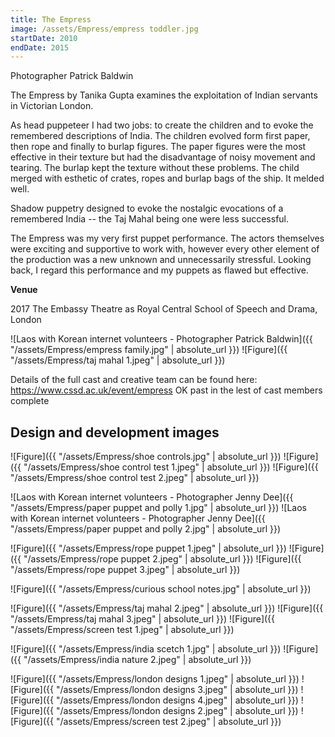 ```yaml
---
title: The Empress
image: /assets/Empress/empress toddler.jpg
startDate: 2010
endDate: 2015
---
```


Photographer Patrick Baldwin

The Empress by Tanika Gupta examines the exploitation of Indian servants in Victorian London.

As head puppeteer I had two jobs: to create the children and to evoke the remembered descriptions of India. The children evolved form first paper, then rope and finally to burlap figures. The paper figures were the most effective in their texture but had the disadvantage of noisy movement and tearing. The burlap kept the texture without these problems. The child merged with esthetic of crates, ropes and burlap bags of the ship. It melded well.

Shadow puppetry designed to evoke the nostalgic evocations of a remembered India -- the Taj Mahal being one were less successful.

The Empress was my very first puppet performance. The actors themselves were exciting and supportive to work with, however every other element of the production was a new unknown and unnecessarily stressful. Looking back, I regard this performance and my puppets as flawed but effective.

**Venue**

2017
The Embassy Theatre as Royal Central School of Speech and Drama, London

![Laos with Korean internet volunteers - Photographer Patrick Baldwin]({{ "/assets/Empress/empress family.jpg" | absolute_url }})
![Figure]({{ "/assets/Empress/taj mahal 1.jpeg" | absolute_url }})

Details of the full cast and creative team can be found here: https://www.cssd.ac.uk/event/empress
OK
past in the lest of cast members complete

## Design and development images

![Figure]({{ "/assets/Empress/shoe controls.jpg" | absolute_url }})
![Figure]({{ "/assets/Empress/shoe control test 1.jpeg" | absolute_url }})
![Figure]({{ "/assets/Empress/shoe control test 2.jpeg" | absolute_url }})

![Laos with Korean internet volunteers - Photographer Jenny Dee]({{ "/assets/Empress/paper puppet and polly 1.jpg" | absolute_url }})
![Laos with Korean internet volunteers - Photographer Jenny Dee]({{ "/assets/Empress/paper puppet and polly 2.jpg" | absolute_url }})

![Figure]({{ "/assets/Empress/rope puppet 1.jpeg" | absolute_url }})
![Figure]({{ "/assets/Empress/rope puppet 2.jpeg" | absolute_url }})
![Figure]({{ "/assets/Empress/rope puppet 3.jpeg" | absolute_url }})

![Figure]({{ "/assets/Empress/curious school notes.jpg" | absolute_url }})

![Figure]({{ "/assets/Empress/taj mahal 2.jpeg" | absolute_url }})
![Figure]({{ "/assets/Empress/taj mahal 3.jpeg" | absolute_url }})
![Figure]({{ "/assets/Empress/screen test 1.jpeg" | absolute_url }})

![Figure]({{ "/assets/Empress/india scetch 1.jpg" | absolute_url }})
![Figure]({{ "/assets/Empress/india nature 2.jpeg" | absolute_url }})

![Figure]({{ "/assets/Empress/london designs 1.jpeg" | absolute_url }})
![Figure]({{ "/assets/Empress/london designs 3.jpeg" | absolute_url }})
![Figure]({{ "/assets/Empress/london designs 4.jpeg" | absolute_url }})
![Figure]({{ "/assets/Empress/london designs 2.jpeg" | absolute_url }})
![Figure]({{ "/assets/Empress/screen test 2.jpeg" | absolute_url }})
